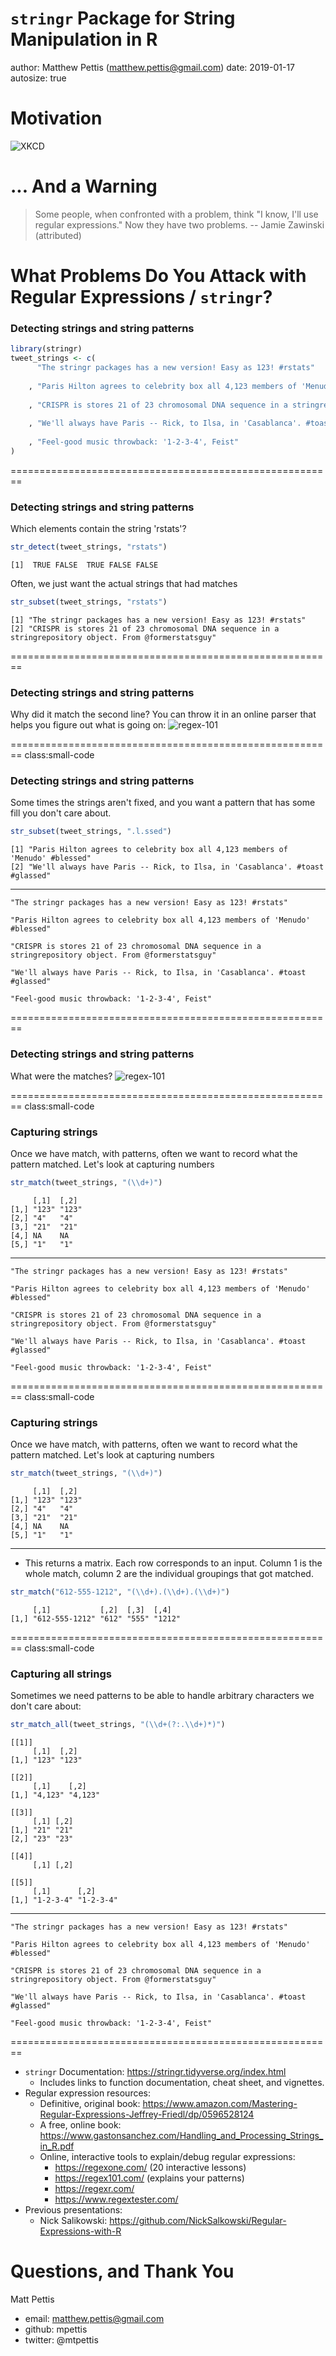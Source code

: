 `stringr` Package for String Manipulation in R
========================================================
author: Matthew Pettis (matthew.pettis@gmail.com)
date: 2019-01-17
autosize: true

<style>
.small-code pre code {
  font-size: 1em;
}
</style>


Motivation
========================================================
![XKCD](img/xkcd-208_regex.png)



... And a Warning
========================================================
> Some people, when confronted with a problem, think "I know, I'll use regular expressions." Now they have two problems. -- Jamie Zawinski (attributed)



What Problems Do You Attack with Regular Expressions / `stringr`?
========================================================
### Detecting strings and string patterns


```r
library(stringr)
tweet_strings <- c(
      "The stringr packages has a new version! Easy as 123! #rstats"
      
    , "Paris Hilton agrees to celebrity box all 4,123 members of 'Menudo' #blessed"
    
    , "CRISPR is stores 21 of 23 chromosomal DNA sequence in a stringrepository object. From @formerstatsguy"
    
    , "We'll always have Paris -- Rick, to Ilsa, in 'Casablanca'. #toast #glassed"
    
    , "Feel-good music throwback: '1-2-3-4', Feist"
)
```




========================================================
### Detecting strings and string patterns

Which elements contain the string 'rstats'?

```r
str_detect(tweet_strings, "rstats")
```

```
[1]  TRUE FALSE  TRUE FALSE FALSE
```

Often, we just want the actual strings that had matches


```r
str_subset(tweet_strings, "rstats")
```

```
[1] "The stringr packages has a new version! Easy as 123! #rstats"                                         
[2] "CRISPR is stores 21 of 23 chromosomal DNA sequence in a stringrepository object. From @formerstatsguy"
```






========================================================
### Detecting strings and string patterns

Why did it match the second line?  You can throw it in an online parser that helps you figure out what is going on:
![regex-101](img/regex101-snip.PNG)




========================================================
class:small-code
### Detecting strings and string patterns

Some times the strings aren't fixed, and you want a pattern that has some fill you don't care about.

```r
str_subset(tweet_strings, ".l.ssed")
```

```
[1] "Paris Hilton agrees to celebrity box all 4,123 members of 'Menudo' #blessed"
[2] "We'll always have Paris -- Rick, to Ilsa, in 'Casablanca'. #toast #glassed" 
```
***
```
"The stringr packages has a new version! Easy as 123! #rstats"

"Paris Hilton agrees to celebrity box all 4,123 members of 'Menudo' #blessed"

"CRISPR is stores 21 of 23 chromosomal DNA sequence in a stringrepository object. From @formerstatsguy"

"We'll always have Paris -- Rick, to Ilsa, in 'Casablanca'. #toast #glassed"

"Feel-good music throwback: '1-2-3-4', Feist"
```




========================================================
### Detecting strings and string patterns

What were the matches?
![regex-101](img/regex101-snip-02.PNG)




========================================================
class:small-code
### Capturing strings

Once we have match, with patterns, often we want to record what the pattern matched.  Let's look at capturing numbers


```r
str_match(tweet_strings, "(\\d+)")
```

```
     [,1]  [,2] 
[1,] "123" "123"
[2,] "4"   "4"  
[3,] "21"  "21" 
[4,] NA    NA   
[5,] "1"   "1"  
```
***
```
"The stringr packages has a new version! Easy as 123! #rstats"

"Paris Hilton agrees to celebrity box all 4,123 members of 'Menudo' #blessed"

"CRISPR is stores 21 of 23 chromosomal DNA sequence in a stringrepository object. From @formerstatsguy"

"We'll always have Paris -- Rick, to Ilsa, in 'Casablanca'. #toast #glassed"

"Feel-good music throwback: '1-2-3-4', Feist"
```



========================================================
class:small-code
### Capturing strings

Once we have match, with patterns, often we want to record what the pattern matched.  Let's look at capturing numbers


```r
str_match(tweet_strings, "(\\d+)")
```

```
     [,1]  [,2] 
[1,] "123" "123"
[2,] "4"   "4"  
[3,] "21"  "21" 
[4,] NA    NA   
[5,] "1"   "1"  
```
***
+ This returns a matrix.  Each row corresponds to an input.  Column 1 is the whole match, column 2 are the individual groupings that got matched.


```r
str_match("612-555-1212", "(\\d+).(\\d+).(\\d+)")
```

```
     [,1]           [,2]  [,3]  [,4]  
[1,] "612-555-1212" "612" "555" "1212"
```


========================================================
class:small-code

### Capturing all strings
Sometimes we need patterns to be able to handle arbitrary characters we don't care about:


```r
str_match_all(tweet_strings, "(\\d+(?:.\\d+)*)")
```

```
[[1]]
     [,1]  [,2] 
[1,] "123" "123"

[[2]]
     [,1]    [,2]   
[1,] "4,123" "4,123"

[[3]]
     [,1] [,2]
[1,] "21" "21"
[2,] "23" "23"

[[4]]
     [,1] [,2]

[[5]]
     [,1]      [,2]     
[1,] "1-2-3-4" "1-2-3-4"
```
***
```
"The stringr packages has a new version! Easy as 123! #rstats"

"Paris Hilton agrees to celebrity box all 4,123 members of 'Menudo' #blessed"

"CRISPR is stores 21 of 23 chromosomal DNA sequence in a stringrepository object. From @formerstatsguy"

"We'll always have Paris -- Rick, to Ilsa, in 'Casablanca'. #toast #glassed"

"Feel-good music throwback: '1-2-3-4', Feist"
```



========================================================
- `stringr` Documentation: https://stringr.tidyverse.org/index.html
    - Includes links to function documentation, cheat sheet, and vignettes.
- Regular expression resources:
    - Definitive, original book: https://www.amazon.com/Mastering-Regular-Expressions-Jeffrey-Friedl/dp/0596528124
    - A free, online book: https://www.gastonsanchez.com/Handling_and_Processing_Strings_in_R.pdf
    - Online, interactive tools to explain/debug regular expressions:
        - https://regexone.com/ (20 interactive lessons)
        - https://regex101.com/ (explains your patterns)
        - https://regexr.com/
        - https://www.regextester.com/
- Previous presentations:
    - Nick Salikowski: https://github.com/NickSalkowski/Regular-Expressions-with-R



Questions, and Thank You
========================================================
Matt Pettis
- email: matthew.pettis@gmail.com
- github: mpettis
- twitter: @mtpettis
